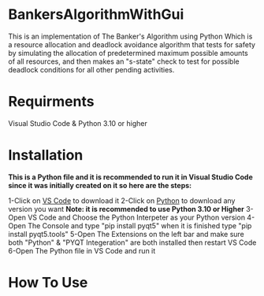 # BankersAlgorithmWithGui
This is an implementation of The Banker's Algorithm using Python Which is a resource allocation and deadlock avoidance algorithm that tests for safety by simulating the allocation of predetermined maximum possible amounts of all resources, and then makes an "s-state" check to test for possible deadlock conditions for all other pending activities.
# Requirments
Visual Studio Code & Python 3.10 or higher
# Installation
**This is a Python file and it is recommended to run it in Visual Studio Code since it was initially created on it so here are the steps:**

1-Click on [VS Code](https://code.visualstudio.com/Download) to download it
2-Click on [Python](https://www.python.org/downloads/) to download any version you want **Note: it is recommended to use Python 3.10 or Higher**
3-Open VS Code and Choose the Python Interpeter as your Python version
4-Open The Console and type "pip install pyqt5" when it is finished type "pip install pyqt5.tools"
5-Open The Extensions on the left bar and make sure both "Python" & "PYQT Integeration" are both installed then restart VS Code
6-Open The Python file in VS Code and run it 
# How To Use
